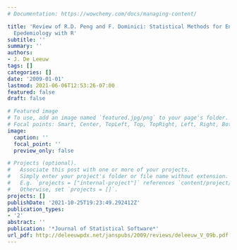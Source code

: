 ```yaml
---
# Documentation: https://wowchemy.com/docs/managing-content/

title: 'Review of R.D. Peng and F. Dominici: Statistical Methods for Environmental
  Epedemiology with R'
subtitle: ''
summary: ''
authors:
- J. De Leeuw
tags: []
categories: []
date: '2009-01-01'
lastmod: 2021-06-06T12:53:26-07:00
featured: false
draft: false

# Featured image
# To use, add an image named `featured.jpg/png` to your page's folder.
# Focal points: Smart, Center, TopLeft, Top, TopRight, Left, Right, BottomLeft, Bottom, BottomRight.
image:
  caption: ''
  focal_point: ''
  preview_only: false

# Projects (optional).
#   Associate this post with one or more of your projects.
#   Simply enter your project's folder or file name without extension.
#   E.g. `projects = ["internal-project"]` references `content/project/deep-learning/index.md`.
#   Otherwise, set `projects = []`.
projects: []
publishDate: '2021-10-25T19:23:49.292412Z'
publication_types:
- '2'
abstract: ''
publication: '*Journal of Statistical Software*'
url_pdf: http://deleeuwpdx.net/janspubs/2009/reviews/deleeuw_V_09b.pdf
---
```


